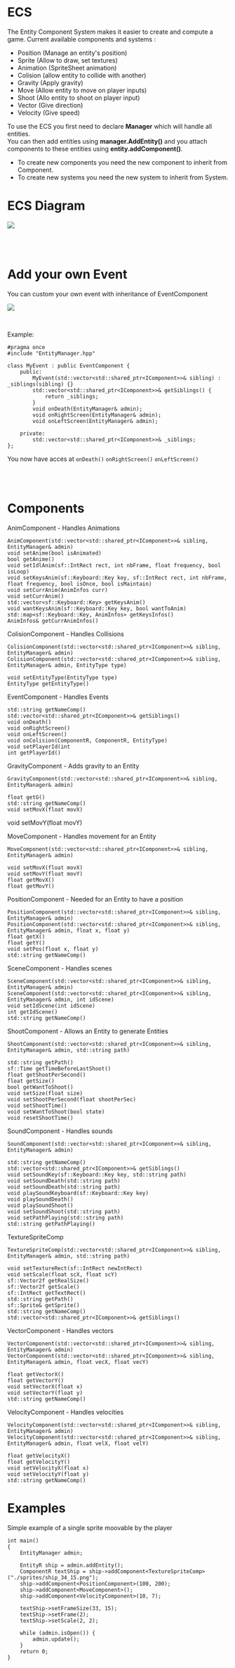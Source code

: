 # ECS

The Entity Component System makes it easier to create and compute a game. Current available components and systems :
<ul>
    <li>Position (Manage an entity's position)</li>
    <li>Sprite (Allow to draw, set textures)</li>
    <li>Animation (SpriteSheet animation)</li>
    <li>Colision (allow entity to collide with another)</li>
    <li>Gravity (Apply gravity)</li>
    <li>Move (Allow entity to move on player inputs)</li>
    <li>Shoot (Allo entity to shoot on player input)</li>
    <li>Vector (Give direction)</li>
    <li>Velocity (Give speed)</li>
</ul>
To use the ECS you first need to declare <b>Manager</b> which will handle all entities.<br>
You can then add entities using <b>manager.AddEntity()</b> and you attach components to these entities using <b>entity.addComponent<ComponentYouWantToAdd>()</b>.
<ul>
    <li>To create new components you need the new component to inherit from Component.</li>
    <li>To create new systems you need the new system to inherit from System.</li>
</ul>

# ECS Diagram

![](../media/Diagram_ECS.png)

<br /><br />

# Add your own Event

You can custom your own event with inheritance of EventComponent

![](../media/myEvent.png)

<br />

Example:
```
#pragma once
#include "EntityManager.hpp"

class MyEvent : public EventComponent {
    public:
        MyEvent(std::vector<std::shared_ptr<IComponent>>& sibling) : _siblings(sibling) {}
        std::vector<std::shared_ptr<IComponent>>& getSiblings() {
            return _siblings;
        }
        void onDeath(EntityManager& admin);
        void onRightScreen(EntityManager& admin);
        void onLeftScreen(EntityManager& admin);

    private:
        std::vector<std::shared_ptr<IComponent>>& _siblings;
};
```
You now have acces at ```onDeath()``` ```onRightScreen()```  ```onLeftScreen()``` 

<br /><br />

# Components

AnimComponent - Handles Animations

    AnimComponent(std::vector<std::shared_ptr<IComponent>>& sibling, EntityManager& admin)
    void setAnime(bool isAnimated)
    bool getAnime()
    void setIdlAnim(sf::IntRect rect, int nbFrame, float frequency, bool isLoop)
    void setKeysAnim(sf::Keyboard::Key key, sf::IntRect rect, int nbFrame, float frequency, bool isOnce, bool isMaintain)
    void setCurrAnim(AnimInfos curr)
    void setCurrAnim()
    std::vector<sf::Keyboard::Key> getKeysAnim()
    void wantKeysAnim(sf::Keyboard::Key key, bool wantToAnim)
    std::map<sf::Keyboard::Key, AnimInfos> getKeysInfos()
    AnimInfos& getCurrAnimInfos()

ColisionComponent - Handles Collisions

    ColisionComponent(std::vector<std::shared_ptr<IComponent>>& sibling, EntityManager& admin)
    ColisionComponent(std::vector<std::shared_ptr<IComponent>>& sibling, EntityManager& admin, EntityType type)
    
    void setEntityType(EntityType type)
    EntityType getEntityType()
    
EventComponent - Handles Events

    std::string getNameComp()
    std::vector<std::shared_ptr<IComponent>>& getSiblings()
    void onDeath()
    void onRightScreen()
    void onLeftScreen()
    void onColision(ComponentR, ComponentR, EntityType)
    void setPlayerId(int
    int getPlayerId()
    
GravityComponent - Adds gravity to an Entity

    GravityComponent(std::vector<std::shared_ptr<IComponent>>& sibling, EntityManager& admin)
    
    float getG()
    std::string getNameComp()
    void setMovX(float movX)
void setMovY(float movY)
    
MoveComponent - Handles movement for an Entity 

    MoveComponent(std::vector<std::shared_ptr<IComponent>>& sibling, EntityManager& admin)
    
    void setMovX(float movX)
    void setMovY(float movY)
    float getMovX()
    float getMovY()
    
PositionComponent - Needed for an Entity to have a position

    PositionComponent(std::vector<std::shared_ptr<IComponent>>& sibling, EntityManager& admin)
    PositionComponent(std::vector<std::shared_ptr<IComponent>>& sibling, EntityManager& admin, float x, float y)
    float getX()
    float getY()
    void setPos(float x, float y)
    std::string getNameComp()
    
SceneComponent - Handles scenes
    
    SceneComponent(std::vector<std::shared_ptr<IComponent>>& sibling, EntityManager& admin)
    SceneComponent(std::vector<std::shared_ptr<IComponent>>& sibling, EntityManager& admin, int idScene)
    void setIdScene(int idScene)
    int getIdScene()
    std::string getNameComp()
    
ShootComponent - Allows an Entity to generate Entities

    ShootComponent(std::vector<std::shared_ptr<IComponent>>& sibling, EntityManager& admin, std::string path)
    
    std::string getPath()
    sf::Time getTimeBeforeLastShoot()
    float getShootPerSecond()
    float getSize()
    bool getWantToShoot()
    void setSize(float size)
    void setShootPerSecond(float shootPerSec)
    void setShootTime()
    void setWantToShoot(bool state)
    void resetShootTime()
    
SoundComponent - Handles sounds

    SoundComponent(std::vector<std::shared_ptr<IComponent>>& sibling, EntityManager& admin)
    
    std::string getNameComp()
    std::vector<std::shared_ptr<IComponent>>& getSiblings()
    void setSoundKey(sf::Keyboard::Key key, std::string path)
    void setSoundDeath(std::string path)
    void setSoundDeath(std::string path)
    void playSoundKeyboard(sf::Keyboard::Key key)
    void playSoundDeath()
    void playSoundShoot()
    void setSoundShoot(std::string path)
    void setPathPlaying(std::string path)
    std::string getPathPlaying()
    
TextureSpriteComp

    TextureSpriteComp(std::vector<std::shared_ptr<IComponent>>& sibling, EntityManager& admin, std::string path)
    
    void setTextureRect(sf::IntRect newIntRect)
    void setScale(float scX, float scY)
    sf::Vector2f getRealSize()
    sf::Vector2f getScale()
    sf::IntRect getTextRect()
    std::string getPath()
    sf::Sprite& getSprite()
    std::string getNameComp()
    std::vector<std::shared_ptr<IComponent>>& getSiblings()

VectorComponent - Handles vectors

    VectorComponent(std::vector<std::shared_ptr<IComponent>>& sibling, EntityManager& admin)
    VectorComponent(std::vector<std::shared_ptr<IComponent>>& sibling, EntityManager& admin, float vecX, float vecY)
    
    float getVectorX()
    float getVectorY()
    void setVectorX(float x)
    void setVectorY(float y)
    std::string getNameComp()
    
VelocityComponent - Handles velocities

    VelocityComponent(std::vector<std::shared_ptr<IComponent>>& sibling, EntityManager& admin)
    VelocityComponent(std::vector<std::shared_ptr<IComponent>>& sibling, EntityManager& admin, float velX, float velY)
    
    float getVelocityX()
    float getVelocityY()
    void setVelocityX(float x)
    void setVelocityY(float y)
    std::string getNameComp()
    

# Examples

Simple example of a single sprite moovable by the player

```
int main()
{
    EntityManager admin;

    EntityR ship = admin.addEntity();
    ComponentR textShip = ship->addComponent<TextureSpriteComp>("./sprites/ship_34_15.png");
    ship->addComponent<PositionComponent>(100, 200);
    ship->addComponent<MoveComponent>();
    ship->addComponent<VelocityComponent>(10, 7);

    textShip->setFrameSize(33, 15);
    textShip->setFrame(2);
    textShip->setScale(2, 2);

    while (admin.isOpen()) {
        admin.update();
    }
    return 0;
}
```
